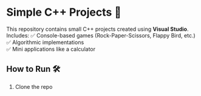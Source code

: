 # Simple C++ Projects 🚀
This repository contains small C++ projects created using **Visual Studio**.  
Includes:
✅ Console-based games (Rock-Paper-Scissors, Flappy Bird, etc.)  
✅ Algorithmic implementations  
✅ Mini applications like a calculator  

## How to Run 🛠️
1. Clone the repo
